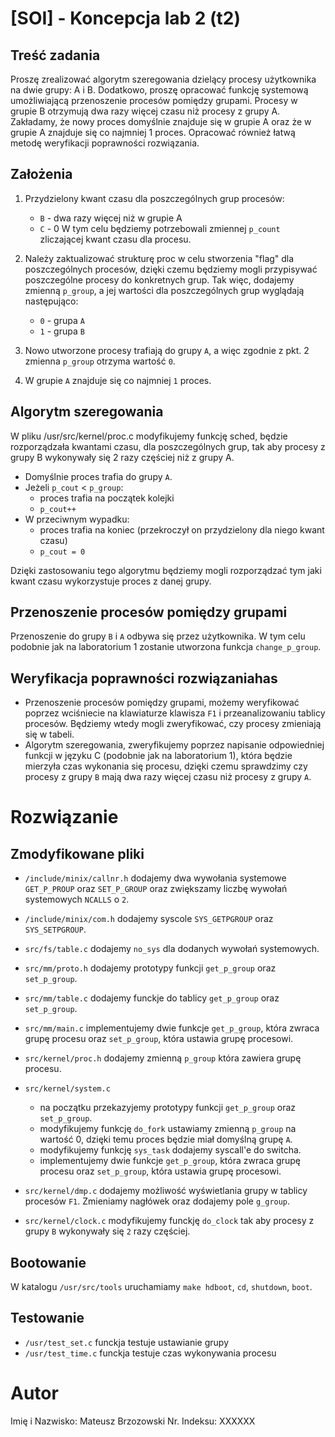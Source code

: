# [SOI] - Koncepcja lab 2 (t2)

## Treść zadania
Proszę zrealizować algorytm szeregowania dzielący procesy użytkownika na dwie grupy: A i B. Dodatkowo,
proszę opracować funkcję systemową umożliwiającą przenoszenie procesów pomiędzy grupami. Procesy w
grupie B otrzymują dwa razy więcej czasu niż procesy z grupy A.
Zakładamy, że nowy proces domyślnie znajduje się w grupie A oraz że w grupie A znajduje się co najmniej 1
proces. Opracować również łatwą metodę weryfikacji poprawności rozwiązania.

## Założenia
1. Przydzielony kwant czasu dla poszczególnych grup procesów:
    - `B` - dwa razy więcej niż w grupie A
    - `C` - 0
    W tym celu będziemy potrzebowali zmiennej `p_count` zliczającej kwant czasu dla procesu.
2. Należy zaktualizować strukturę proc w celu stworzenia "flag" dla poszczególnych procesów, dzięki
czemu będziemy mogli przypisywać poszczególne procesy do konkretnych grup. Tak więc, dodajemy
zmienną `p_group`, a jej wartości dla poszczególnych grup wyglądają następująco:
    - `0` - grupa `A`
    - `1` - grupa `B`

3. Nowo utworzone procesy trafiają do grupy `A`, a więc zgodnie z pkt. 2 zmienna `p_group` otrzyma
wartość `0`.
4. W grupie `A` znajduje się co najmniej `1` proces.

## Algorytm szeregowania
W pliku /usr/src/kernel/proc.c modyfikujemy funkcję sched, będzie rozporządzała kwantami czasu, dla
poszczególnych grup, tak aby procesy z grupy B wykonywały się 2 razy częściej niż z grupy A.

- Domyślnie proces trafia do grupy `A`.
- Jeżeli `p_cout` < `p_group`:
    - proces trafia na początek kolejki
    - `p_cout++`
- W przeciwnym wypadku:
    - proces trafia na koniec (przekroczył on przydzielony dla niego kwant czasu)
    - `p_cout = 0`

Dzięki zastosowaniu tego algorytmu będziemy mogli rozporządzać tym jaki kwant czasu wykorzystuje proces
z danej grupy.

## Przenoszenie procesów pomiędzy grupami
Przenoszenie do grupy `B` i `A` odbywa się przez użytkownika. W tym celu podobnie jak na laboratorium 1 zostanie
utworzona funkcja `change_p_group`.

## Weryfikacja poprawności rozwiązaniahas
- Przenoszenie procesów pomiędzy grupami, możemy weryfikować poprzez wciśniecie na klawiaturze
klawisza `F1` i przeanalizowaniu tablicy procesów. Będziemy wtedy mogli zweryfikować, czy procesy
zmieniają się w tabeli.
- Algorytm szeregowania, zweryfikujemy poprzez napisanie odpowiedniej funkcji w języku C (podobnie
jak na laboratorium 1), która będzie mierzyła czas wykonania się procesu, dzięki czemu sprawdzimy czy
procesy z grupy `B` mają dwa razy więcej czasu niż procesy z grupy `A`.

# Rozwiązanie

## Zmodyfikowane pliki
- `/include/minix/callnr.h` dodajemy dwa wywołania systemowe `GET_P_PROUP` oraz `SET_P_GROUP` oraz zwiększamy liczbę wywołań systemowych `NCALLS` o `2`.
- `/include/minix/com.h` dodajemy syscole `SYS_GETPGROUP` oraz `SYS_SETPGROUP`.

- `src/fs/table.c` dodajemy `no_sys` dla dodanych wywołań systemowych.

- `src/mm/proto.h` dodajemy prototypy funkcji `get_p_group` oraz `set_p_group`.
- `src/mm/table.c` dodajemy funckje do tablicy `get_p_group` oraz `set_p_group`.
- `src/mm/main.c` implementujemy dwie funkcje `get_p_group`, która zwraca grupę procesu oraz `set_p_group`, która ustawia grupę procesowi.

- `src/kernel/proc.h` dodajemy zmienną `p_group` która zawiera grupę procesu.
- `src/kernel/system.c` 
    - na początku przekazyjemy prototypy funkcji `get_p_group` oraz `set_p_group`.
    - modyfikujemy funkcję `do_fork` ustawiamy zmienną `p_group` na wartość 0, dzięki temu proces będzie miał domyślną grupę `A`.
    - modyfikujemy funkcję `sys_task` dodajemy syscall'e do switcha.
    - implementujemy dwie funkcje `get_p_group`, która zwraca grupę procesu oraz `set_p_group`, która ustawia grupę procesowi.
- `src/kernel/dmp.c` dodajemy możliwość wyświetlania grupy w tablicy procesów `F1`. Zmieniamy nagłówek oraz dodajemy pole `g_group`.
- `src/kernel/clock.c` modyfikujemy funckję `do_clock` tak aby procesy z grupy `B` wykonywały się `2` razy częściej.

## Bootowanie
W katalogu `/usr/src/tools` uruchamiamy `make hdboot`, `cd`, `shutdown`, `boot`.

## Testowanie
- `/usr/test_set.c` funckja testuje ustawianie grupy
- `/usr/test_time.c` funckja testuje czas wykonywania procesu

# Autor
Imię i Nazwisko: Mateusz Brzozowski
Nr. Indeksu: XXXXXX
